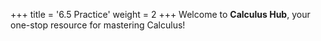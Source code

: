 +++
title = '6.5 Practice'
weight = 2
+++
Welcome to **Calculus Hub**, your one-stop resource for mastering Calculus!
